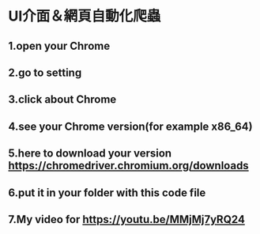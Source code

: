 # UI介面＆網頁自動化爬蟲


## 1.open your Chrome 
## 2.go to setting
## 3.click about Chrome
## 4.see your Chrome version(for example x86_64)
## 5.here to download your version https://chromedriver.chromium.org/downloads
## 6.put it in your folder with this code file
## 7.My video for  https://youtu.be/MMjMj7yRQ24

